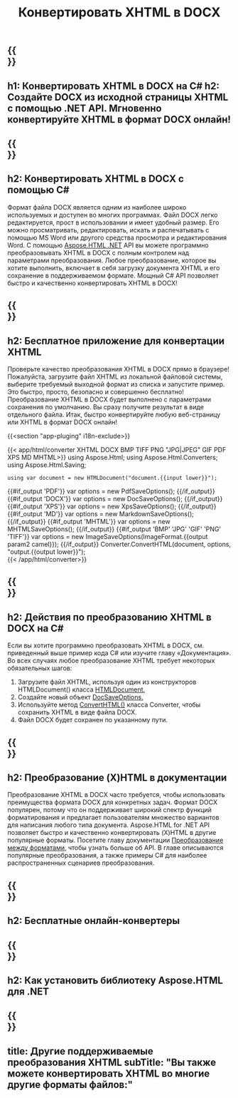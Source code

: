 ﻿---
translation: true
template: /templates/_template-conversion-child.md
title: Конвертировать XHTML в DOCX
description: Преобразование XHTML в DOCX на C#. Легко используйте API в любом приложении .NET. Попробуйте онлайн-конвертер XHTML в DOCX бесплатно!
url: /net/conversion/xhtml-to-docx/
family: html
platformtag: net
feature: conversion
informat: XHTML
outformat: DOCX
otherformats: PDF XPS GIF JPEG PNG TIFF BMP HTML MHTML MD
---

{{<section banner>}}
---
h1: Конвертировать XHTML в DOCX на C#
h2: Создайте DOCX из исходной страницы XHTML с помощью .NET API. Мгновенно конвертируйте XHTML в формат DOCX онлайн!
---

{{<section overview>}}
---
h2: Конвертировать XHTML в DOCX с помощью C#
---

Формат файла DOCX является одним из наиболее широко используемых и доступен во многих программах. Файл DOCX легко редактируется, прост в использовании и имеет удобный размер. Его можно просматривать, редактировать, искать и распечатывать с помощью MS Word или другого средства просмотра и редактирования Word. С помощью [Aspose.HTML .NET](https://products.aspose.com/html/net/) API вы можете программно преобразовывать XHTML в DOCX с полным контролем над параметрами преобразования. Любое преобразование, которое вы хотите выполнить, включает в себя загрузку документа XHTML и его сохранение в поддерживаемом формате. Мощный C# API позволяет быстро и качественно конвертировать XHTML в DOCX!

{{<section demos>}}
---
h2: Бесплатное приложение для конвертации XHTML
---

Проверьте качество преобразования XHTML в DOCX прямо в браузере! Пожалуйста, загрузите файл XHTML из локальной файловой системы, выберите требуемый выходной формат из списка и запустите пример. Это быстро, просто, безопасно и совершенно бесплатно! Преобразование XHTML в DOCX будет выполнено с параметрами сохранения по умолчанию. Вы сразу получите результат в виде отдельного файла. Итак, быстро конвертируйте любую веб-страницу или XHTML в формат DOCX онлайн!

{{<section "app-pluging" i18n-exclude>}}

{{< app/html/converter XHTML DOCX BMP TIFF PNG "JPG|JPEG" GIF PDF XPS MD MHTML>}}
using Aspose.Html;
using Aspose.Html.Converters;
using Aspose.Html.Saving;

    using var document = new HTMLDocument("document.{{input lower}}");
{{#if_output 'PDF'}}
    var options = new PdfSaveOptions();
{{/if_output}}
{{#if_output 'DOCX'}}
    var options = new DocSaveOptions();
{{/if_output}}
{{#if_output 'XPS'}}
    var options = new XpsSaveOptions();
{{/if_output}}
{{#if_output 'MD'}}
    var options = new MarkdownSaveOptions();
{{/if_output}}
{{#if_output 'MHTML'}}
    var options = new MHTMLSaveOptions();
{{/if_output}}
{{#if_output 'BMP' 'JPG' 'GIF' 'PNG' 'TIFF'}}
    var options = new ImageSaveOptions(ImageFormat.{{output param2 camel}});
{{/if_output}}
    Converter.ConvertHTML(document, options, "output.{{output lower}}");   
{{< /app/html/converter>}} 


{{<section steps>}}
---
h2: Действия по преобразованию XHTML в DOCX на C#
---

Если вы хотите программно преобразовать XHTML в DOCX, см. приведенный выше пример кода C# или изучите главу «Документация». Во всех случаях любое преобразование XHTML требует некоторых обязательных шагов:
1. Загрузите файл XHTML, используя один из конструкторов HTMLDocument() класса [HTMLDocument.](https://reference.aspose.com/html/net/aspose.html/htmldocument/)
1. Создайте новый объект [DocSaveOptions.](https://reference.aspose.com/html/net/aspose.html.saving/docsaveoptions/)
1. Используйте метод [ConvertHTML()](https://reference.aspose.com/html/net/aspose.html.converters/converter/converthtml/) класса Converter, чтобы сохранить XHTML в виде файла DOCX.
1. Файл DOCX будет сохранен по указанному пути.

{{<section documentation>}}
---
h2: Преобразование (X)HTML в документации
---

Преобразование XHTML в DOCX часто требуется, чтобы использовать преимущества формата DOCX для конкретных задач. Формат DOCX популярен, потому что он поддерживает широкий спектр функций форматирования и предлагает пользователям множество вариантов для написания любого типа документа. Aspose.HTML for .NET API позволяет быстро и качественно конвертировать (X)HTML в другие популярные форматы. Посетите главу документации <a href="https://docs.aspose.com/html/net/converting-between-formats/" target="_blank">Преобразование между форматами</a>, чтобы узнать больше об API. В главе описываются популярные преобразования, а также примеры C# для наиболее распространенных сценариев преобразования.

{{<section online-converters>}}
---
h2: Бесплатные онлайн-конвертеры
---

{{<section get-started>}}
---
h2: Как установить библиотеку Aspose.HTML для .NET
---

{{<section other-conversions>}}
---
title: Другие поддерживаемые преобразования XHTML
subTitle: "Вы также можете конвертировать XHTML во многие другие форматы файлов:"
---